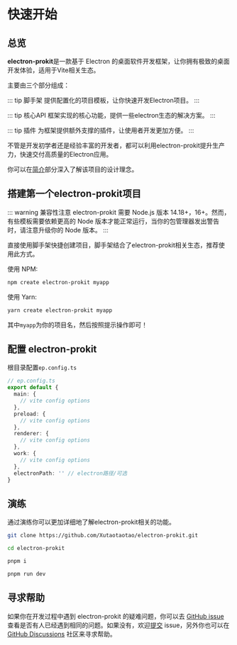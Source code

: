 # 快速开始

## 总览

**electron-prokit**是一款基于 Electron 的桌面软件开发框架，让你拥有极致的桌面开发体验，适用于Vite相关生态。

主要由三个部分组成：

::: tip 脚手架
提供配置化的项目模板，让你快速开发Electron项目。
:::

::: tip 核心API
框架实现的核心功能，提供一些electron生态的解决方案。
:::

::: tip 插件
为框架提供额外支撑的插件，让使用者开发更加方便。
:::


不管是开发初学者还是经验丰富的开发者，都可以利用electron-prokit提升生产力，快速交付高质量的Electron应用。

你可以在[简介](./index)部分深入了解该项目的设计理念。

## 搭建第一个electron-prokit项目

::: warning  兼容性注意
electron-prokit 需要 Node.js 版本 14.18+，16+。然而，有些模板需要依赖更高的 Node 版本才能正常运行，当你的包管理器发出警告时，请注意升级你的 Node 版本。
:::

直接使用脚手架快捷创建项目，脚手架结合了electron-prokit相关生态，推荐使用此方式。

使用 NPM:

```bash
npm create electron-prokit myapp
```

使用 Yarn:

```bash
yarn create electron-prokit myapp
```

其中`myapp`为你的项目名，然后按照提示操作即可！

## 配置 electron-prokit

根目录配置`ep.config.ts`

```ts
// ep.config.ts
export default {
  main: {
    // vite config options
  },
  preload: {
    // vite config options
  },
  renderer: {
    // vite config options
  },
  work: {
    // vite config options
  },
  electronPath: '' // electron路径/可选
}
```


## 演练

通过演练你可以更加详细地了解electron-prokit相关的功能。

```bash
git clone https://github.com/Xutaotaotao/electron-prokit.git

cd electron-prokit

pnpm i 

pnpm run dev

```

## 寻求帮助

如果你在开发过程中遇到 electron-prokit 的疑难问题，你可以去 [GitHub issue](https://github.com/Xutaotaotao/electron-prokit/issues?q=is%3Aissue) 查看是否有人已经遇到相同的问题。如果没有，欢迎[提交](https://github.com/Xutaotaotao/electron-prokit/issues/new) issue，另外你也可以在[GitHub Discussions](https://github.com/Xutaotaotao/electron-prokit/discussions) 社区来寻求帮助。
